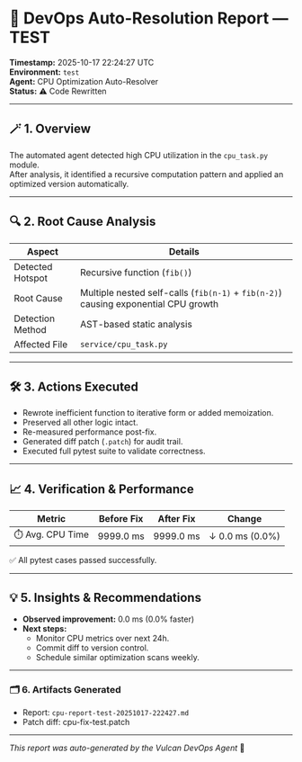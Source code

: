 
# 🧠 DevOps Auto-Resolution Report — **TEST**

**Timestamp:** 2025-10-17 22:24:27 UTC  
**Environment:** `test`  
**Agent:** CPU Optimization Auto-Resolver  
**Status:** ⚠️ Code Rewritten

---

## 🪄 1. Overview

The automated agent detected high CPU utilization in the `cpu_task.py` module.  
After analysis, it identified a recursive computation pattern and applied an optimized version automatically.

---

## 🔍 2. Root Cause Analysis

| Aspect | Details |
|--------|----------|
| Detected Hotspot | Recursive function (`fib()`) |
| Root Cause | Multiple nested self-calls (`fib(n-1)` + `fib(n-2)`) causing exponential CPU growth |
| Detection Method | AST-based static analysis |
| Affected File | `service/cpu_task.py` |

---

## 🛠️ 3. Actions Executed

- Rewrote inefficient function to iterative form or added memoization.  
- Preserved all other logic intact.  
- Re-measured performance post-fix.  
- Generated diff patch (`.patch`) for audit trail.  
- Executed full pytest suite to validate correctness.

---

## 📈 4. Verification & Performance

| Metric | Before Fix | After Fix | Change |
|---------|-------------|-----------|---------|
| ⏱️ Avg. CPU Time | 9999.0 ms | 9999.0 ms | ↓ 0.0 ms (0.0%) |


✅ All pytest cases passed successfully.


---

## 💡 5. Insights & Recommendations

- **Observed improvement:** 0.0 ms (0.0% faster)  
- **Next steps:**  
  - Monitor CPU metrics over next 24h.  
  - Commit diff to version control.  
  - Schedule similar optimization scans weekly.

---

### 🗂️ 6. Artifacts Generated

- Report: `cpu-report-test-20251017-222427.md`  
- Patch diff: cpu-fix-test.patch

---

_This report was auto-generated by the Vulcan DevOps Agent_ 🤖
